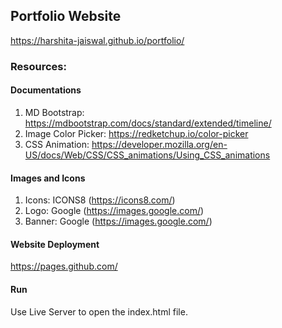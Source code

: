 ## Portfolio Website

https://harshita-jaiswal.github.io/portfolio/

### Resources:

#### Documentations

1. MD Bootstrap: https://mdbootstrap.com/docs/standard/extended/timeline/
2. Image Color Picker: https://redketchup.io/color-picker
3. CSS Animation: https://developer.mozilla.org/en-US/docs/Web/CSS/CSS_animations/Using_CSS_animations

#### Images and Icons

1. Icons: ICONS8 (https://icons8.com/)
2. Logo: Google (https://images.google.com/)
3. Banner: Google (https://images.google.com/)

#### Website Deployment

https://pages.github.com/

#### Run

Use Live Server to open the index.html file.
